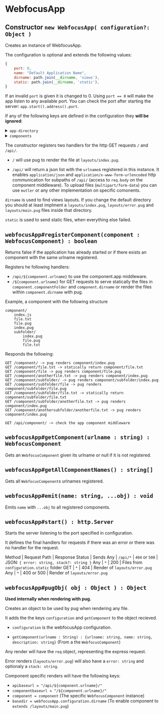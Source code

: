 # WebfocusApp

## Constructor `new WebfocusApp( configuration?: Object )`

Creates an instance of WebfocusApp.

The configuration is optional and extends the following values:

```javascript
{
    port: 0, 
    name: "Default Application Name",
    dirname: path.join(__dirname, 'views'),
    static: path.join(__dirname, 'static'),
}
```

If an invalid `port` is given it is changed to 0.
Using `port == 0` will make the app listen to any available port. You can check the port after starting the server: `app.start().address().port`.

If any of the following keys are defined in the configuration they **will be ignored**:

<details>
  <summary><code>app-directory</code></summary>

   Will contain the path to a folder created (with the help of [appdata-path](https://www.npmjs.com/package/appdata-path)) `${require('appdata-path')('webfocus-app')}/${configuration.name}/`.
</details>

<details>
  <summary><code>components</code></summary>

  Will contain the `urlname`s of components registered in this instance. 
</details>

The constructor registers two handlers for the http GET requests `/` and `/api/`.

 - `/` will use pug to render the file at `layouts/index.pug`.

 - `/api/` will return a json list with the `urlname`s registered in this instance.
 It enables `application/json` and `application/x-www-form-urlencoded` http communication for subpaths of `/api/` (access to `req.body` on the component middleware).
 To upload files (`multipart/form-data`) you can use `mutler` or any other implementation on specific comonents.

`dirname` is used to find views layouts. If you change the default directory you should at least implment a `layouts/index.pug`, `layouts/error.pug` and `layouts/main.pug` files inside that directory.

`static` is used to send static files, when everything else failed.

 ## `webfocusApp#registerComponent(component : WebfocusComponent) : boolean`

 Returns false if the application has already started or if there exists an component with the same urlname registered.

 Registers he following handlers:

  - `/api/${component.urlname}` to use the component.app middleware.
  - `/${component.urlname}` for GET requests to serve statically the files in `component.componentFolder` and `component.dirname` or render the files within `component.dirname` with pug.

Example, a component with the following structure

```
component/
    index.js
    file.txt
    file.pug
    index.pug
    subfolder/
        index.pug
        file.pug
        file.txt
```

Responds the following:

```
GET /component/ -> pug renders component/index.pug
GET /component/file.txt -> statically return component/file.txt
GET /component/file -> pug renders component/file.pug
GET /component/anotherfile.txt -> pug renders component/index.pug
GET /component/subfolder/ -> pug renders component/subfolder/index.pug
GET /component/subfolder/file -> pug renders component/subfolder/file.pug
GET /component/subfolder/file.txt -> statically return component/subfolder/file.txt
GET /component/subfolder/anotherfile.txt -> pug renders component/index.pug
GET /component/anothersubfolder/anotherfile.txt -> pug renders component/index.pug

GET /api/component/ -> check the app component middleware 
```

## `webfocusApp#getComponent(urlname : string) : WebfocusComponent`

Gets an `WebfocusComponent` given its urlname or null if it is not registered.

## `webfocusApp#getAllComponentNames() : string[]`

Gets all `WebfocusComponent`s urlnames registered.

## `webfocusApp#emit(name: string, ...obj) : void`

Emits `name` with `...obj` to all registered components.


## `webfocusApp#start() : http.Server`

Starts the server listening to the port specified in configuration.

It defines the final handlers for requests if there was an error or there was no handler for the request.

Method | Request Path | Response Status |  Sends
Any | `/api/*` | `404` or `500` | JSON: `{ error: string, stack?: string }`
Any | `*` | 200 | Files from `configuration.static` folder
GET | `*` | 404 | Render of `layouts/error.pug`
Any | `*` | 400 or 500 | Render of `layouts/error.pug`

## `webfocusApp#pugObj( obj : Object ) : Object`

**Used internally when rendering with pug.**

Creates an object to be used by pug when rendering any file.

It adds the the keys `configuration` and `getComponent` to the object recieved.

 - `configuration` is the webfocusApp configuration.

 - `getComponent(urlname : String) : {urlname: string, name: string, description: string}` (From a the `WebfocusComponent`)

Any render will have the `req` object, representing the express request. 

Error renders (`layouts/error.pug`) will also have a `error: string` and optionaly a `stack: string`.

Component specific renders will have the following keys:
 
 - `apibaseurl = "/api/${component.urlname}/"`
 - `componentbaseurl = "/${component.urlname}/"`
 - `component = component` (The specific `WebfocusComponent` instance)
 - `basedir = webfocusApp.configuration.dirname` (To enable component to `extends /layouts/main.pug`)
